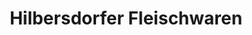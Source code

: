 ---
title: "Hilbersdorfer Fleischwaren"
url: /brand-erbisdorf/hilbersdorfer-fleischwaren/
shop: Metzgerei
---